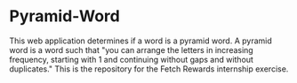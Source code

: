 # Pyramid-Word

This web application determines if a word is a pyramid word. A pyramid word is a word such that "you can arrange the letters in increasing frequency, starting with 1 and continuing without gaps and without duplicates." This is the repository for the Fetch Rewards internship exercise. 